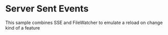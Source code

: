 # Server Sent Events

This sample combines SSE and FileWatcher to emulate a reload on change kind of a feature
